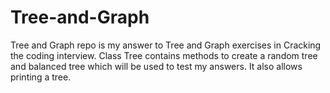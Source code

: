 # Tree-and-Graph
Tree and Graph repo is my answer to Tree and Graph exercises in Cracking the coding interview.
Class Tree contains methods to create a random tree and balanced tree which will be used to test my answers. It also allows printing a tree.
